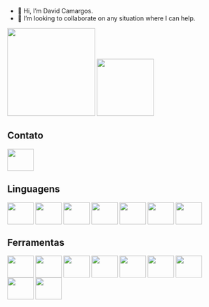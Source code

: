 - 👋 Hi, I’m David Camargos.
- 💞️ I’m looking to collaborate on any situation where I can help.

<!---
daviddinizmc/daviddinizmc is a ✨ special ✨ repository because its `README.md` (this file) appears on your GitHub profile.
You can click the Preview link to take a look at your changes.
--->

<div>
  <img height="200em" src="https://github-readme-stats.vercel.app/api?username=daviddinizmc&&theme=algolia&?count_private=true&show_icons=true">

  <img height="130em" src="https://github-readme-stats.vercel.app/api/top-langs/?username=daviddinizmc&layout=compact">
</div>

## Contato

<a href="https://www.linkedin.com/in/davidcamargos/">

  <img src="https://cdn.jsdelivr.net/gh/devicons/devicon/icons/linkedin/linkedin-original.svg" 
  align="center" height="50" width="60">

</a>

## Linguagens

<div>
  
  <img src="https://cdn.jsdelivr.net/gh/devicons/devicon/icons/microsoftsqlserver/microsoftsqlserver-plain-wordmark.svg" 
  align="center" height="50" width="60"> 
  <img src="https://cdn.jsdelivr.net/gh/devicons/devicon/icons/mysql/mysql-original-wordmark.svg" 
  align="center" height="50" width="60">
  <img src="https://cdn.jsdelivr.net/gh/devicons/devicon/icons/python/python-original-wordmark.svg" 
  align="center" height="50" width="60">
  <img src="https://cdn.jsdelivr.net/gh/devicons/devicon/icons/r/r-original.svg" 
  align="center" height="50" width="60">
  <img src="https://cdn.jsdelivr.net/gh/devicons/devicon/icons/markdown/markdown-original.svg" 
  align="center" height="50" width="60">
  <img src="https://cdn.jsdelivr.net/gh/devicons/devicon/icons/html5/html5-original-wordmark.svg" 
  align="center" height="50" width="60"> 
  <img src="https://cdn.jsdelivr.net/gh/devicons/devicon/icons/csharp/csharp-original.svg" 
  align="center" height="50" width="60">

</div>

## Ferramentas

<div>

  <img src="https://cdn.jsdelivr.net/gh/devicons/devicon/icons/visualstudio/visualstudio-plain.svg" align="center" height="50" width="60">
  <img src="https://cdn.jsdelivr.net/gh/devicons/devicon/icons/vscode/vscode-original-wordmark.svg" align="center" height="50" width="60">
  <img src="https://powerbi.microsoft.com/pictures/application-logos/svg/powerbi.svg" align="center" height="50" width="60"">
  <img src="https://cdn.iconscout.com/icon/free/png-256/azure-devops-3628645-3029870.png" align="center" height="50" width="60">
  <img src="https://img.icons8.com/color/452/office-365.png" align="center" height="50" width="60">
  <img src="https://cdn.jsdelivr.net/gh/devicons/devicon/icons/github/github-original.svg" align="center" height="50" width="60">
  <img src="https://cdn.jsdelivr.net/gh/devicons/devicon/icons/git/git-original.svg" align="center" height="50" width="60">
  <img src="https://cdn.jsdelivr.net/gh/devicons/devicon/icons/trello/trello-plain-wordmark.svg" align="center" height="50" width="60">
  <img src="https://cdn.jsdelivr.net/gh/devicons/devicon/icons/figma/figma-original.svg" align="center" height="50" width="60">

</div>


